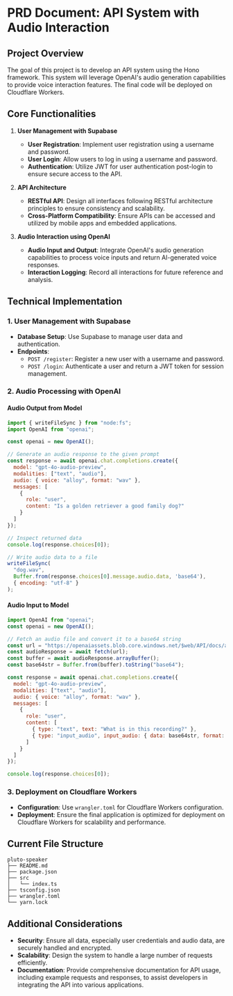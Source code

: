 # PRD Document: API System with Audio Interaction

## Project Overview

The goal of this project is to develop an API system using the Hono framework. This system will leverage OpenAI's audio generation capabilities to provide voice interaction features. The final code will be deployed on Cloudflare Workers.

## Core Functionalities

1. **User Management with Supabase**
   - **User Registration**: Implement user registration using a username and password.
   - **User Login**: Allow users to log in using a username and password.
   - **Authentication**: Utilize JWT for user authentication post-login to ensure secure access to the API.

2. **API Architecture**
   - **RESTful API**: Design all interfaces following RESTful architecture principles to ensure consistency and scalability.
   - **Cross-Platform Compatibility**: Ensure APIs can be accessed and utilized by mobile apps and embedded applications.

3. **Audio Interaction using OpenAI**
   - **Audio Input and Output**: Integrate OpenAI's audio generation capabilities to process voice inputs and return AI-generated voice responses.
   - **Interaction Logging**: Record all interactions for future reference and analysis.

## Technical Implementation

### 1. User Management with Supabase
- **Database Setup**: Use Supabase to manage user data and authentication.
- **Endpoints**:
  - `POST /register`: Register a new user with a username and password.
  - `POST /login`: Authenticate a user and return a JWT token for session management.

### 2. Audio Processing with OpenAI

#### Audio Output from Model
```javascript
import { writeFileSync } from "node:fs";
import OpenAI from "openai";

const openai = new OpenAI();

// Generate an audio response to the given prompt
const response = await openai.chat.completions.create({
  model: "gpt-4o-audio-preview",
  modalities: ["text", "audio"],
  audio: { voice: "alloy", format: "wav" },
  messages: [
    {
      role: "user",
      content: "Is a golden retriever a good family dog?"
    }
  ]
});

// Inspect returned data
console.log(response.choices[0]);

// Write audio data to a file
writeFileSync(
  "dog.wav",
  Buffer.from(response.choices[0].message.audio.data, 'base64'),
  { encoding: "utf-8" }
);
```

#### Audio Input to Model
```javascript
import OpenAI from "openai";
const openai = new OpenAI();

// Fetch an audio file and convert it to a base64 string
const url = "https://openaiassets.blob.core.windows.net/$web/API/docs/audio/alloy.wav";
const audioResponse = await fetch(url);
const buffer = await audioResponse.arrayBuffer();
const base64str = Buffer.from(buffer).toString("base64");

const response = await openai.chat.completions.create({
  model: "gpt-4o-audio-preview",
  modalities: ["text", "audio"],
  audio: { voice: "alloy", format: "wav" },
  messages: [
    {
      role: "user",
      content: [
        { type: "text", text: "What is in this recording?" },
        { type: "input_audio", input_audio: { data: base64str, format: "wav" }}
      ]
    }
  ]
});

console.log(response.choices[0]);
```

### 3. Deployment on Cloudflare Workers
- **Configuration**: Use `wrangler.toml` for Cloudflare Workers configuration.
- **Deployment**: Ensure the final application is optimized for deployment on Cloudflare Workers for scalability and performance.

## Current File Structure
```
pluto-speaker
├── README.md
├── package.json
├── src
│   └── index.ts
├── tsconfig.json
├── wrangler.toml
└── yarn.lock
```

## Additional Considerations
- **Security**: Ensure all data, especially user credentials and audio data, are securely handled and encrypted.
- **Scalability**: Design the system to handle a large number of requests efficiently.
- **Documentation**: Provide comprehensive documentation for API usage, including example requests and responses, to assist developers in integrating the API into various applications.